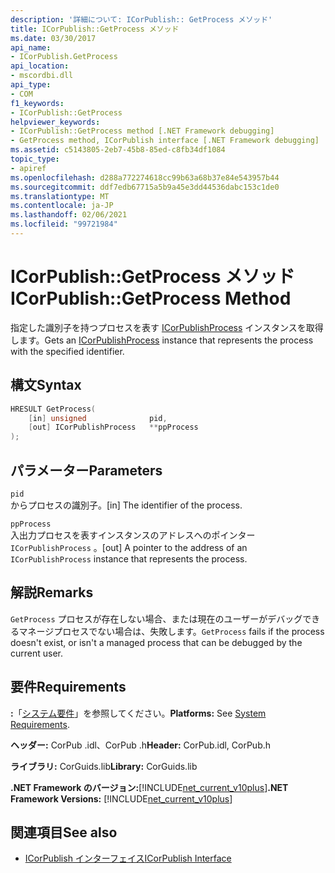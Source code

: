 ```yaml
---
description: '詳細について: ICorPublish:: GetProcess メソッド'
title: ICorPublish::GetProcess メソッド
ms.date: 03/30/2017
api_name:
- ICorPublish.GetProcess
api_location:
- mscordbi.dll
api_type:
- COM
f1_keywords:
- ICorPublish::GetProcess
helpviewer_keywords:
- ICorPublish::GetProcess method [.NET Framework debugging]
- GetProcess method, ICorPublish interface [.NET Framework debugging]
ms.assetid: c5143805-2eb7-45b8-85ed-c8fb34df1084
topic_type:
- apiref
ms.openlocfilehash: d288a772274618cc99b63a68b37e84e543957b44
ms.sourcegitcommit: ddf7edb67715a5b9a45e3dd44536dabc153c1de0
ms.translationtype: MT
ms.contentlocale: ja-JP
ms.lasthandoff: 02/06/2021
ms.locfileid: "99721984"
---
```

# <a name="icorpublishgetprocess-method"></a><span data-ttu-id="1177c-103">ICorPublish::GetProcess メソッド</span><span class="sxs-lookup"><span data-stu-id="1177c-103">ICorPublish::GetProcess Method</span></span>

<span data-ttu-id="1177c-104">指定した識別子を持つプロセスを表す [ICorPublishProcess](icorpublishprocess-interface.md) インスタンスを取得します。</span><span class="sxs-lookup"><span data-stu-id="1177c-104">Gets an [ICorPublishProcess](icorpublishprocess-interface.md) instance that represents the process with the specified identifier.</span></span>  
  
## <a name="syntax"></a><span data-ttu-id="1177c-105">構文</span><span class="sxs-lookup"><span data-stu-id="1177c-105">Syntax</span></span>  
  
```cpp  
HRESULT GetProcess(  
    [in] unsigned              pid,
    [out] ICorPublishProcess   **ppProcess  
);  
```  
  
## <a name="parameters"></a><span data-ttu-id="1177c-106">パラメーター</span><span class="sxs-lookup"><span data-stu-id="1177c-106">Parameters</span></span>  

 `pid`  
 <span data-ttu-id="1177c-107">からプロセスの識別子。</span><span class="sxs-lookup"><span data-stu-id="1177c-107">[in] The identifier of the process.</span></span>  
  
 `ppProcess`  
 <span data-ttu-id="1177c-108">入出力プロセスを表すインスタンスのアドレスへのポインター `ICorPublishProcess` 。</span><span class="sxs-lookup"><span data-stu-id="1177c-108">[out] A pointer to the address of an `ICorPublishProcess` instance that represents the process.</span></span>  
  
## <a name="remarks"></a><span data-ttu-id="1177c-109">解説</span><span class="sxs-lookup"><span data-stu-id="1177c-109">Remarks</span></span>  

 <span data-ttu-id="1177c-110">`GetProcess` プロセスが存在しない場合、または現在のユーザーがデバッグできるマネージプロセスでない場合は、失敗します。</span><span class="sxs-lookup"><span data-stu-id="1177c-110">`GetProcess` fails if the process doesn't exist, or isn't a managed process that can be debugged by the current user.</span></span>  
  
## <a name="requirements"></a><span data-ttu-id="1177c-111">要件</span><span class="sxs-lookup"><span data-stu-id="1177c-111">Requirements</span></span>  

 <span data-ttu-id="1177c-112">**:**「[システム要件](../../get-started/system-requirements.md)」を参照してください。</span><span class="sxs-lookup"><span data-stu-id="1177c-112">**Platforms:** See [System Requirements](../../get-started/system-requirements.md).</span></span>  
  
 <span data-ttu-id="1177c-113">**ヘッダー:** CorPub .idl、CorPub .h</span><span class="sxs-lookup"><span data-stu-id="1177c-113">**Header:** CorPub.idl, CorPub.h</span></span>  
  
 <span data-ttu-id="1177c-114">**ライブラリ:** CorGuids.lib</span><span class="sxs-lookup"><span data-stu-id="1177c-114">**Library:** CorGuids.lib</span></span>  
  
 <span data-ttu-id="1177c-115">**.NET Framework のバージョン:**[!INCLUDE[net_current_v10plus](../../../../includes/net-current-v10plus-md.md)]</span><span class="sxs-lookup"><span data-stu-id="1177c-115">**.NET Framework Versions:** [!INCLUDE[net_current_v10plus](../../../../includes/net-current-v10plus-md.md)]</span></span>  
  
## <a name="see-also"></a><span data-ttu-id="1177c-116">関連項目</span><span class="sxs-lookup"><span data-stu-id="1177c-116">See also</span></span>

- [<span data-ttu-id="1177c-117">ICorPublish インターフェイス</span><span class="sxs-lookup"><span data-stu-id="1177c-117">ICorPublish Interface</span></span>](icorpublish-interface.md)
